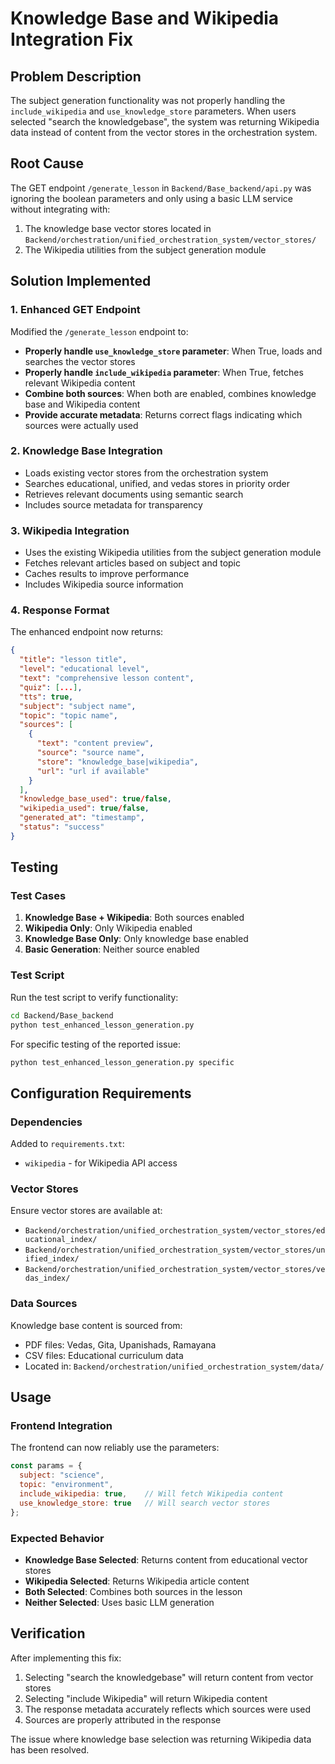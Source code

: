 # Knowledge Base and Wikipedia Integration Fix

## Problem Description
The subject generation functionality was not properly handling the `include_wikipedia` and `use_knowledge_store` parameters. When users selected "search the knowledgebase", the system was returning Wikipedia data instead of content from the vector stores in the orchestration system.

## Root Cause
The GET endpoint `/generate_lesson` in `Backend/Base_backend/api.py` was ignoring the boolean parameters and only using a basic LLM service without integrating with:
1. The knowledge base vector stores located in `Backend/orchestration/unified_orchestration_system/vector_stores/`
2. The Wikipedia utilities from the subject generation module

## Solution Implemented

### 1. Enhanced GET Endpoint
Modified the `/generate_lesson` endpoint to:
- **Properly handle `use_knowledge_store` parameter**: When True, loads and searches the vector stores
- **Properly handle `include_wikipedia` parameter**: When True, fetches relevant Wikipedia content
- **Combine both sources**: When both are enabled, combines knowledge base and Wikipedia content
- **Provide accurate metadata**: Returns correct flags indicating which sources were actually used

### 2. Knowledge Base Integration
- Loads existing vector stores from the orchestration system
- Searches educational, unified, and vedas stores in priority order
- Retrieves relevant documents using semantic search
- Includes source metadata for transparency

### 3. Wikipedia Integration
- Uses the existing Wikipedia utilities from the subject generation module
- Fetches relevant articles based on subject and topic
- Caches results to improve performance
- Includes Wikipedia source information

### 4. Response Format
The enhanced endpoint now returns:
```json
{
  "title": "lesson title",
  "level": "educational level",
  "text": "comprehensive lesson content",
  "quiz": [...],
  "tts": true,
  "subject": "subject name",
  "topic": "topic name",
  "sources": [
    {
      "text": "content preview",
      "source": "source name",
      "store": "knowledge_base|wikipedia",
      "url": "url if available"
    }
  ],
  "knowledge_base_used": true/false,
  "wikipedia_used": true/false,
  "generated_at": "timestamp",
  "status": "success"
}
```

## Testing

### Test Cases
1. **Knowledge Base + Wikipedia**: Both sources enabled
2. **Wikipedia Only**: Only Wikipedia enabled
3. **Knowledge Base Only**: Only knowledge base enabled  
4. **Basic Generation**: Neither source enabled

### Test Script
Run the test script to verify functionality:
```bash
cd Backend/Base_backend
python test_enhanced_lesson_generation.py
```

For specific testing of the reported issue:
```bash
python test_enhanced_lesson_generation.py specific
```

## Configuration Requirements

### Dependencies
Added to `requirements.txt`:
- `wikipedia` - for Wikipedia API access

### Vector Stores
Ensure vector stores are available at:
- `Backend/orchestration/unified_orchestration_system/vector_stores/educational_index/`
- `Backend/orchestration/unified_orchestration_system/vector_stores/unified_index/`
- `Backend/orchestration/unified_orchestration_system/vector_stores/vedas_index/`

### Data Sources
Knowledge base content is sourced from:
- PDF files: Vedas, Gita, Upanishads, Ramayana
- CSV files: Educational curriculum data
- Located in: `Backend/orchestration/unified_orchestration_system/data/`

## Usage

### Frontend Integration
The frontend can now reliably use the parameters:
```javascript
const params = {
  subject: "science",
  topic: "environment", 
  include_wikipedia: true,    // Will fetch Wikipedia content
  use_knowledge_store: true   // Will search vector stores
};
```

### Expected Behavior
- **Knowledge Base Selected**: Returns content from educational vector stores
- **Wikipedia Selected**: Returns Wikipedia article content
- **Both Selected**: Combines both sources in the lesson
- **Neither Selected**: Uses basic LLM generation

## Verification
After implementing this fix:
1. Selecting "search the knowledgebase" will return content from vector stores
2. Selecting "include Wikipedia" will return Wikipedia content
3. The response metadata accurately reflects which sources were used
4. Sources are properly attributed in the response

The issue where knowledge base selection was returning Wikipedia data has been resolved.
